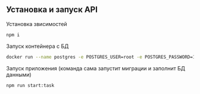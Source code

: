 ## Установка и запуск API

Установка звисимостей

```bash
npm i
```

Запуск контейнера с БД

```bash
docker run --name postgres -e POSTGRES_USER=root -e POSTGRES_PASSWORD=12345 -e POSTGRES_DB=sample_db -p 5432:5432 -d postgres
```

Запуск приложения (команда сама запустит миграции и заполнит БД данными)

```bash
npm run start:task
```
